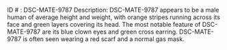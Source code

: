 ID # : DSC-MATE-9787
Description: DSC-MATE-9787 appears to be a male human of average height and weight, with orange stripes running across its face and green layers covering its head. The most notable feature of DSC-MATE-9787 are its blue clown eyes and green cross earring. DSC-MATE-9787 is often seen wearing a red scarf and a normal gas mask.